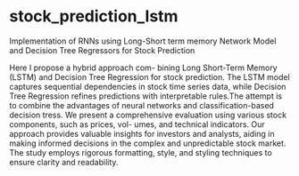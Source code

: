 # stock_prediction_lstm
Implementation of RNNs using Long-Short term memory Network Model and Decision Tree Regressors for Stock Prediction

Here I propose a hybrid approach com-
bining Long Short-Term Memory (LSTM) and Decision Tree
Regression for stock prediction. The LSTM model captures
sequential dependencies in stock time series data, while Decision
Tree Regression refines predictions with interpretable rules.The
attempt is to combine the advantages of neural networks and
classification-based decision tress. We present a comprehensive
evaluation using various stock components, such as prices, vol-
umes, and technical indicators. Our approach provides valuable
insights for investors and analysts, aiding in making informed
decisions in the complex and unpredictable stock market. The
study employs rigorous formatting, style, and styling techniques
to ensure clarity and readability.



